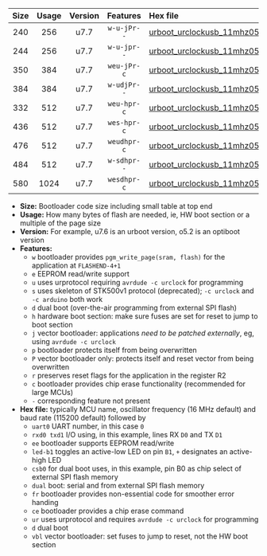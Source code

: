 |Size|Usage|Version|Features|Hex file|
|:-:|:-:|:-:|:-:|:--|
|240|256|u7.7|`w-u-jPr--`|[urboot_urclockusb_11mhz0592_57600bps_uart0_rxd0_txd1_led+d5_ur_vbl.hex](https://raw.githubusercontent.com/stefanrueger/urboot.hex/main/boards/urclockusb/fcpu_11mhz0592/57600_bps/urboot_urclockusb_11mhz0592_57600bps_uart0_rxd0_txd1_led+d5_ur_vbl.hex)|
|244|256|u7.7|`w-u-jpr--`|[urboot_urclockusb_11mhz0592_57600bps_uart0_rxd0_txd1_led+d5_fr_ur_vbl.hex](https://raw.githubusercontent.com/stefanrueger/urboot.hex/main/boards/urclockusb/fcpu_11mhz0592/57600_bps/urboot_urclockusb_11mhz0592_57600bps_uart0_rxd0_txd1_led+d5_fr_ur_vbl.hex)|
|350|384|u7.7|`weu-jPr-c`|[urboot_urclockusb_11mhz0592_57600bps_uart0_rxd0_txd1_ee_led+d5_fr_ce_ur_vbl.hex](https://raw.githubusercontent.com/stefanrueger/urboot.hex/main/boards/urclockusb/fcpu_11mhz0592/57600_bps/urboot_urclockusb_11mhz0592_57600bps_uart0_rxd0_txd1_ee_led+d5_fr_ce_ur_vbl.hex)|
|384|384|u7.7|`w-udjPr--`|[urboot_urclockusb_11mhz0592_57600bps_uart0_rxd0_txd1_led+d5_csb0_dual_ur_vbl.hex](https://raw.githubusercontent.com/stefanrueger/urboot.hex/main/boards/urclockusb/fcpu_11mhz0592/57600_bps/urboot_urclockusb_11mhz0592_57600bps_uart0_rxd0_txd1_led+d5_csb0_dual_ur_vbl.hex)|
|332|512|u7.7|`weu-hpr-c`|[urboot_urclockusb_11mhz0592_57600bps_uart0_rxd0_txd1_ee_led+d5_fr_ce_ur.hex](https://raw.githubusercontent.com/stefanrueger/urboot.hex/main/boards/urclockusb/fcpu_11mhz0592/57600_bps/urboot_urclockusb_11mhz0592_57600bps_uart0_rxd0_txd1_ee_led+d5_fr_ce_ur.hex)|
|436|512|u7.7|`wes-hpr-c`|[urboot_urclockusb_11mhz0592_57600bps_uart0_rxd0_txd1_ee_led+d5_fr_ce.hex](https://raw.githubusercontent.com/stefanrueger/urboot.hex/main/boards/urclockusb/fcpu_11mhz0592/57600_bps/urboot_urclockusb_11mhz0592_57600bps_uart0_rxd0_txd1_ee_led+d5_fr_ce.hex)|
|476|512|u7.7|`weudhpr-c`|[urboot_urclockusb_11mhz0592_57600bps_uart0_rxd0_txd1_ee_led+d5_csb0_dual_fr_ce_ur.hex](https://raw.githubusercontent.com/stefanrueger/urboot.hex/main/boards/urclockusb/fcpu_11mhz0592/57600_bps/urboot_urclockusb_11mhz0592_57600bps_uart0_rxd0_txd1_ee_led+d5_csb0_dual_fr_ce_ur.hex)|
|484|512|u7.7|`w-sdhpr--`|[urboot_urclockusb_11mhz0592_57600bps_uart0_rxd0_txd1_led+d5_csb0_dual_fr.hex](https://raw.githubusercontent.com/stefanrueger/urboot.hex/main/boards/urclockusb/fcpu_11mhz0592/57600_bps/urboot_urclockusb_11mhz0592_57600bps_uart0_rxd0_txd1_led+d5_csb0_dual_fr.hex)|
|580|1024|u7.7|`wesdhpr-c`|[urboot_urclockusb_11mhz0592_57600bps_uart0_rxd0_txd1_ee_led+d5_csb0_dual_fr_ce.hex](https://raw.githubusercontent.com/stefanrueger/urboot.hex/main/boards/urclockusb/fcpu_11mhz0592/57600_bps/urboot_urclockusb_11mhz0592_57600bps_uart0_rxd0_txd1_ee_led+d5_csb0_dual_fr_ce.hex)|

- **Size:** Bootloader code size including small table at top end
- **Usage:** How many bytes of flash are needed, ie, HW boot section or a multiple of the page size
- **Version:** For example, u7.6 is an urboot version, o5.2 is an optiboot version
- **Features:**
  + `w` bootloader provides `pgm_write_page(sram, flash)` for the application at `FLASHEND-4+1`
  + `e` EEPROM read/write support
  + `u` uses urprotocol requiring `avrdude -c urclock` for programming
  + `s` uses skeleton of STK500v1 protocol (deprecated); `-c urclock` and `-c arduino` both work
  + `d` dual boot (over-the-air programming from external SPI flash)
  + `h` hardware boot section: make sure fuses are set for reset to jump to boot section
  + `j` vector bootloader: applications *need to be patched externally*, eg, using `avrdude -c urclock`
  + `p` bootloader protects itself from being overwritten
  + `P` vector bootloader only: protects itself and reset vector from being overwritten
  + `r` preserves reset flags for the application in the register R2
  + `c` bootloader provides chip erase functionality (recommended for large MCUs)
  + `-` corresponding feature not present
- **Hex file:** typically MCU name, oscillator frequency (16 MHz default) and baud rate (115200 default) followed by
  + `uart0` UART number, in this case `0`
  + `rxd0 txd1` I/O using, in this example, lines RX `D0` and TX `D1`
  + `ee` bootloader supports EEPROM read/write
  + `led-b1` toggles an active-low LED on pin `B1`, `+` designates an active-high LED
  + `csb0` for dual boot uses, in this example, pin B0 as chip select of external SPI flash memory
  + `dual` boot: serial and from external SPI flash memory
  + `fr` bootloader provides non-essential code for smoother error handing
  + `ce` bootloader provides a chip erase command
  + `ur` uses urprotocol and requires `avrdude -c urclock` for programming
  + `d` dual boot
  + `vbl` vector bootloader: set fuses to jump to reset, not the HW boot section
